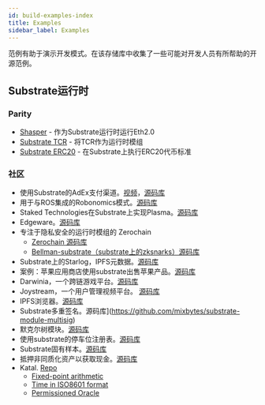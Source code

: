 ```yaml
---
id: build-examples-index
title: Examples
sidebar_label: Examples
---
```


范例有助于演示开发模式。在该存储库中收集了一些可能对开发人员有所帮助的开源范例。

## Substrate运行时

### Parity

- [Shasper](https://github.com/paritytech/shasper) - 作为Substrate运行时运行Eth2.0
- [Substrate TCR](https://github.com/parity-samples/substrate-tcr) - 将TCR作为运行时模组
- [Substrate ERC20](https://github.com/parity-samples/substrate-erc20) - 在Substrate上执行ERC20代币标准

### 社区

- 使用Substrate的AdEx支付渠道。[视频](https://www.youtube.com/watch?v=1CeI6Oa1BnU)，[源码库](https://github.com/Polygos/substrate-node-cidchain)
- 用于与ROS集成的Robonomics模式。[源码库](https://github.com/airalab/substrate-node-robonomics)
- Staked Technologies在Substrate上实现Plasma。[源码库](https://github.com/stakedtechnologies/Plasm)
- Edgeware。[源码库](https://github.com/hicommonwealth/edgeware-node)
- 专注于隐私安全的运行时模组的 Zerochain
    - [Zerochain 源码库](https://github.com/LayerXcom/zero-chain)
    - [Bellman-substrate（substrate上的zksnarks）源码库](https://github.com/LayerXcom/bellman-substrate)
- Substrate上的Starlog，IPFS元数据。[源码库](https://github.com/PACTCare/Starlog)
- 案例：苹果应用商店使用substrate出售苹果产品。[源码库](https://github.com/osuketh/apple-store-substrate)
- Darwinia，一个跨链游戏平台。[源码库](https://github.com/darwinia-network/darwinia)
- Joystream，一个用户管理视频平台。 [源码库](https://github.com/Joystream/substrate-node-joystream)
- IPFS浏览器。[源码库](https://github.com/Polygos/substrate-node-ipfsbrowser)
- Substrate多重签名。源码库](https://github.com/mixbytes/substrate-module-multisig)
- 默克尔树模块。[源码库](https://github.com/filiplazovic/substrate-merkle-tree)
- 使用substrate的停车位注册表。[源码库](https://github.com/yjkimjunior/ParkingSpaceSubstrate)
- Substrate固有样本。[源码库](https://github.com/gautamdhameja/substrate-inherents-sample)
- 抵押非同质化资产以获取现金。[源码库](https://github.com/nczhu/collateral)
- Katal. [Repo](https://github.com/Trinkler/katal-chain)
    - [Fixed-point arithmetic](https://github.com/Trinkler/katal-chain/blob/master/modules/structures/src/reals.rs)
    - [Time in ISO8601 format](https://github.com/Trinkler/katal-chain/blob/master/modules/structures/src/time.rs)
    - [Permissioned Oracle](https://github.com/Trinkler/katal-chain/tree/master/modules/oracle)
